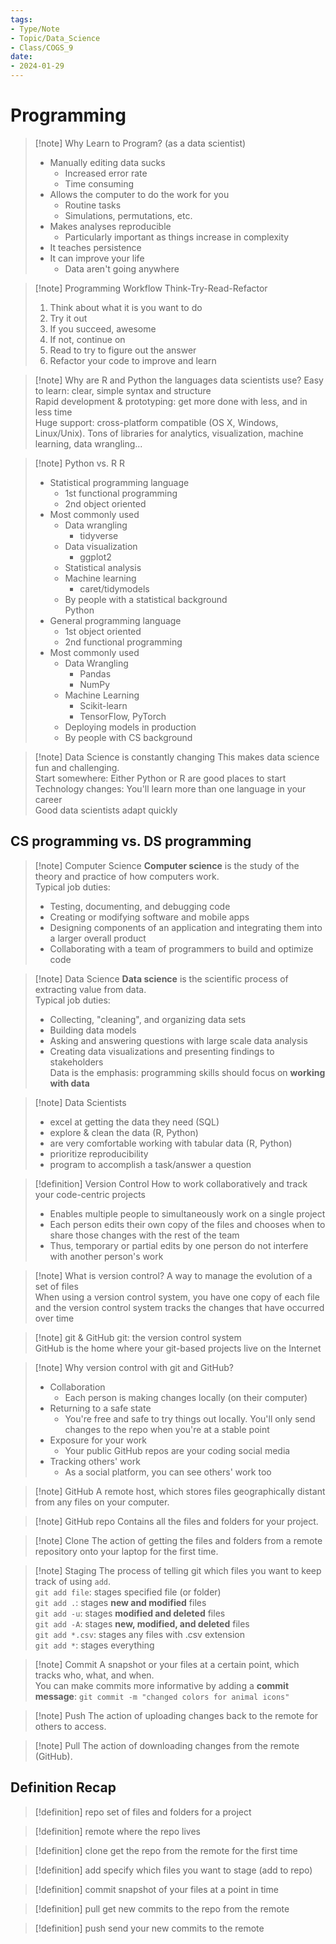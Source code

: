 ```yaml
---
tags:
- Type/Note
- Topic/Data_Science
- Class/COGS_9
date:
- 2024-01-29
---
```


# Programming

> [!note] Why Learn to Program? (as a data scientist)
> - Manually editing data sucks  
> 	- Increased error rate  
> 	- Time consuming  
> - Allows the computer to do the work for you  
> 	- Routine tasks  
> 	- Simulations, permutations, etc.  
> - Makes analyses reproducible  
> 	- Particularly important as things increase in complexity  
> - It teaches persistence  
> - It can improve your life  
> 	- Data aren't going anywhere  

> [!note] Programming Workflow
> Think-Try-Read-Refactor  
> 1. Think about what it is you want to do  
> 2. Try it out  
> 	1. If you succeed, awesome  
> 	2. If not, continue on  
> 3. Read to try to figure out the answer  
> 4. Refactor your code to improve and learn  

> [!note] Why are R and Python the languages data scientists use?
> Easy to learn: clear, simple syntax and structure  
> Rapid development & prototyping: get more done with less, and in less time  
> Huge support: cross-platform compatible (OS X, Windows, Linux/Unix). Tons of libraries for analytics, visualization, machine learning, data wrangling...  

> [!note] Python vs. R
> R  
> - Statistical programming language  
> 	- 1st functional programming  
> 	- 2nd object oriented  
> - Most commonly used  
> 	- Data wrangling  
> 		- tidyverse  
> 	- Data visualization  
> 		- ggplot2  
> 	- Statistical analysis  
> 	- Machine learning  
> 		- caret/tidymodels  
> 	- By people with a statistical background  
> Python  
> - General programming language  
> 	- 1st object oriented  
> 	- 2nd functional programming  
> - Most commonly used  
> 	- Data Wrangling  
> 		- Pandas  
> 		- NumPy  
> 	- Machine Learning  
> 		- Scikit-learn  
> 		- TensorFlow, PyTorch  
> 	- Deploying models in production  
> 	- By people with CS background  

> [!note] Data Science is constantly changing
> This makes data science fun and challenging.  
> Start somewhere: Either Python or R are good places to start  
> Technology changes: You'll learn more than one language in your career  
> Good data scientists adapt quickly  

## CS programming vs. DS programming

> [!note] Computer Science
> **Computer science** is the study of the theory and practice of how computers work.  
> Typical job duties:  
> - Testing, documenting, and debugging code  
> - Creating or modifying software and mobile apps  
> - Designing components of an application and integrating them into a larger overall product  
> - Collaborating with a team of programmers to build and optimize code  

> [!note] Data Science
> **Data science** is the scientific process of extracting value from data.  
> Typical job duties:  
> - Collecting, "cleaning", and organizing data sets  
> - Building data models  
> - Asking and answering questions with large scale data analysis  
> - Creating data visualizations and presenting findings to stakeholders  
> Data is the emphasis: programming skills should focus on **working with data**  

> [!note] Data Scientists
> - excel at getting the data they need (SQL)  
> - explore & clean the data (R, Python)  
> - are very comfortable working with tabular data (R, Python)  
> - prioritize reproducibility  
> - program to accomplish a task/answer a question  

> [!definition] Version Control
> How to work collaboratively and track your code-centric projects  
> - Enables multiple people to simultaneously work on a single project  
> - Each person edits their own copy of the files and chooses when to share those changes with the rest of the team  
> - Thus, temporary or partial edits by one person do not interfere with another person's work  

> [!note] What is version control?
> A way to manage the evolution of a set of files  
> When using a version control system, you have one copy of each file and the version control system tracks the changes that have occurred over time  

> [!note] git & GitHub
> git: the version control system  
> GitHub is the home where your git-based projects live on the Internet  

> [!note] Why version control with git and GitHub?
> - Collaboration  
> 	- Each person is making changes locally (on their computer)  
> - Returning to a safe state  
> 	- You're free and safe to try things out locally. You'll only send changes to the repo when you're at a stable point  
> - Exposure for your work  
> 	- Your public GitHub repos are your coding social media  
> - Tracking others' work  
> 	- As a social platform, you can see others' work too  

> [!note] GitHub
> A remote host, which stores files geographically distant from any files on your computer.  

> [!note] GitHub repo
> Contains all the files and folders for your project.  

> [!note] Clone
> The action of getting the files and folders from a remote repository onto your laptop for the first time.  

> [!note] Staging
> The process of telling git which files you want to keep track of using `add`.  
> `git add file`: stages specified file (or folder)  
> `git add .`: stages **new and modified** files  
> `git add -u`: stages **modified and deleted** files  
> `git add -A`: stages **new, modified, and deleted** files  
> `git add *.csv`: stages any files with .csv extension  
> `git add *`: stages everything  

> [!note] Commit
> A snapshot or your files at a certain point, which tracks who, what, and when.  
> You can make commits more informative by adding a **commit message**: `git commit -m "changed colors for animal icons"`  

> [!note] Push
> The action of uploading changes back to the remote for others to access.  

> [!note] Pull
> The action of downloading changes from the remote (GitHub).  

## Definition Recap

> [!definition] repo
> set of files and folders for a project  

> [!definition] remote
> where the repo lives  

> [!definition] clone
> get the repo from the remote for the first time  

> [!definition] add
> specify which files you want to stage (add to repo)  

> [!definition] commit
> snapshot of your files at a point in time  

> [!definition] pull
> get new commits to the repo from the remote  

> [!definition] push
> send your new commits to the remote  
